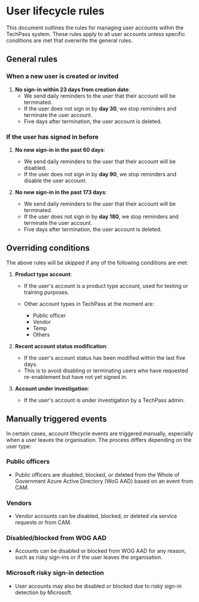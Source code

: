 # User lifecycle rules

This document outlines the rules for managing user accounts within the TechPass system. These rules apply to all user accounts unless specific conditions are met that overwrite the general rules.

## General rules

### When a new user is created or invited

1. **No sign-in within 23 days from creation date**:
   - We send daily reminders to the user that their account will be terminated.
   - If the user does not sign in by **day 30**, we stop reminders and terminate the user account.
   - Five days after termination, the user account is deleted.

### If the user has signed in before

1. **No new sign-in in the past 60 days**:
   - We send daily reminders to the user that their account will be disabled.
   - If the user does not sign in by **day 90**, we stop reminders and disable the user account.

2. **No new sign-in in the past 173 days**:
   - We send daily reminders to the user that their account will be terminated.
   - If the user does not sign in by **day 180**, we stop reminders and terminate the user account.
   - Five days after termination, the user account is deleted.

## Overriding conditions

The above rules will be skipped if any of the following conditions are met:

1. **Product type account**:
   - If the user's account is a product type account, used for testing or training purposes.

   - Other account types in TechPass at the moment are:
     - Public officer
     - Vendor
     - Temp
     - Others

2. **Recent account status modification**:
   - If the user's account status has been modified within the last five days.
   - This is to avoid disabling or terminating users who have requested re-enablement but have not yet signed in.

3. **Account under investigation**:
   - If the user's account is under investigation by a TechPass admin.

## Manually triggered events

In certain cases, account lifecycle events are triggered manually, especially when a user leaves the organisation. The process differs depending on the user type:

### Public officers

- Public officers are disabled, blocked, or deleted from the Whole of Government Azure Active Directory (WoG AAD) based on an event from CAM.

### Vendors

- Vendor accounts can be disabled, blocked, or deleted via service requests or from CAM.

### Disabled/blocked from WOG AAD

- Accounts can be disabled or blocked from WOG AAD for any reason, such as risky sign-ins or if the user leaves the organisation.

### Microsoft risky sign-in detection

- User accounts may also be disabled or blocked due to risky sign-in detection by Microsoft.
